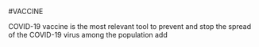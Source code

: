#VACCINE

COVID-19 vaccine is the most relevant tool to prevent and stop the spread of the COVID-19 virus among the population 
add
